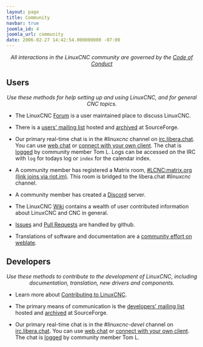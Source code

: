 ```yaml
---
layout: page
title: Community
navbar: true
joomla_id: 4
joomla_url: community
date: 2006-02-27 14:42:54.000000000 -07:00
---
```


<center><em>
All interactions in the LinuxCNC community are governed by the <a href="/CODE_OF_CONDUCT/">Code of Conduct</a>
</em></center>

## Users

<center><em>
Use these methods for help setting up and using LinuxCNC, and for general
CNC topics.
</em></center>

* The LinuxCNC [Forum](https://forum.linuxcnc.org/) is a user maintained
  place to discuss LinuxCNC.

* There is a [users' mailing
  list](http://lists.sourceforge.net/lists/listinfo/emc-users) hosted
  and [archived](https://sourceforge.net/p/emc/mailman/emc-users/)
  at SourceForge.

* Our primary real-time chat is in the *#linuxcnc* channel on [irc.libera.chat](https://libera.chat).
  You can use [web chat](https://web.libera.chat/#linuxcnc) or
  [connect with your own client](https://libera.chat/guides/connect).
  The chat is [logged](http://tom-itx.no-ip.biz:81/~tom-itx/irc/logs/%23linuxcnc/index.html) by
  community member Tom L. Logs can be accessed on the IRC with `log` for todays
  log or `index` for the calendar index.
  
* A community member has registered a Matrix room, [#LCNC:matrix.org (link joins via riot.im)](https://riot.im/app/#/room/#LCNC:matrix.org). This room is bridged to the libera.chat *#linuxcnc* channel.

* A community member has created a [Discord](https://discord.gg/X3zKzhc) server.

* The LinuxCNC [Wiki](http://wiki.linuxcnc.org/cgi-bin/emcinfo.pl)
  contains a wealth of user contributed information about LinuxCNC and
  CNC in general.

* [Issues](https://github.com/LinuxCNC/linuxcnc/issues) and [Pull Requests](https://github.com/LinuxCNC/linuxcnc/pulls) are handled by github.

* Translations of software and documentation are a [community effort on weblate](https://hosted.weblate.org/languages/de/linuxcnc/).


## Developers

<center><em>
Use these methods to contribute to the development of LinuxCNC, including
documentation, translation, new drivers and components.
</em></center>

* Learn more about [Contributing to
LinuxCNC](/docs/html/code/contributing-to-linuxcnc.html).

* The primary means of communication is the [developers' mailing
  list](http://lists.sourceforge.net/lists/listinfo/emc-developers) hosted
  and [archived](https://sourceforge.net/p/emc/mailman/emc-developers/)
  at SourceForge.

* Our primary real-time chat is in the *#linuxcnc-devel* channel on [irc.libera.chat](https://libera.chat).
  You can use [web chat](https://web.libera.chat/) or
  [connect with your own client](https://libera.chat/guides/connect).
  The chat is [logged](http://tom-itx.no-ip.biz:81/~tom-itx/irc/logs/%23linuxcnc-devel/index.html) by community member Tom L.
